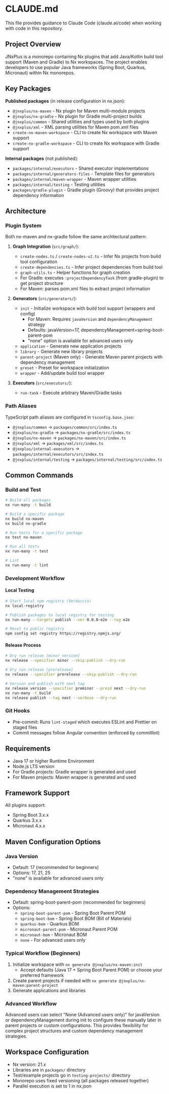 # CLAUDE.md

This file provides guidance to Claude Code (claude.ai/code) when working with code in this repository.

## Project Overview

JNxPlus is a monorepo containing Nx plugins that add Java/Kotlin build tool support (Maven and Gradle) to Nx workspaces. The project enables developers to use popular Java frameworks (Spring Boot, Quarkus, Micronaut) within Nx monorepos.

## Key Packages

**Published packages** (in release configuration in nx.json):

- `@jnxplus/nx-maven` - Nx plugin for Maven multi-module projects
- `@jnxplus/nx-gradle` - Nx plugin for Gradle multi-project builds
- `@jnxplus/common` - Shared utilities and types used by both plugins
- `@jnxplus/xml` - XML parsing utilities for Maven pom.xml files
- `create-nx-maven-workspace` - CLI to create Nx workspace with Maven support
- `create-nx-gradle-workspace` - CLI to create Nx workspace with Gradle support

**Internal packages** (not published):

- `packages/internal/executors` - Shared executor implementations
- `packages/internal/generators-files` - Template files for generators
- `packages/internal/maven-wrapper` - Maven wrapper utilities
- `packages/internal/testing` - Testing utilities
- `packages/gradle-plugin` - Gradle plugin (Groovy) that provides project dependency information

## Architecture

### Plugin System

Both nx-maven and nx-gradle follow the same architectural pattern:

1. **Graph Integration** (`src/graph/`):

   - `create-nodes.ts` / `create-nodes-v2.ts` - Infer Nx projects from build tool configuration
   - `create-dependencies.ts` - Infer project dependencies from build tool
   - `graph-utils.ts` - Helper functions for graph creation
   - For Gradle: executes `:projectDependencyTask` (from gradle-plugin) to get project structure
   - For Maven: parses pom.xml files to extract project information

2. **Generators** (`src/generators/`):

   - `init` - Initialize workspace with build tool support (wrappers and config)
     - For Maven: Requires `javaVersion` and `dependencyManagement` strategy
     - Defaults: javaVersion=17, dependencyManagement=spring-boot-parent-pom
     - "none" option is available for advanced users only
   - `application` - Generate new application projects
   - `library` - Generate new library projects
   - `parent-project` (Maven only) - Generate Maven parent projects with dependency management
   - `preset` - Preset for workspace initialization
   - `wrapper` - Add/update build tool wrapper

3. **Executors** (`src/executors/`):
   - `run-task` - Execute arbitrary Maven/Gradle tasks

### Path Aliases

TypeScript path aliases are configured in `tsconfig.base.json`:

- `@jnxplus/common` → `packages/common/src/index.ts`
- `@jnxplus/nx-gradle` → `packages/nx-gradle/src/index.ts`
- `@jnxplus/nx-maven` → `packages/nx-maven/src/index.ts`
- `@jnxplus/xml` → `packages/xml/src/index.ts`
- `@jnxplus/internal-executors` → `packages/internal/executors/src/index.ts`
- `@jnxplus/internal/testing` → `packages/internal/testing/src/index.ts`

## Common Commands

### Build and Test

```bash
# Build all packages
nx run-many -t build

# Build a specific package
nx build nx-maven
nx build nx-gradle

# Run tests for a specific package
nx test nx-maven

# Run all tests
nx run-many -t test

# Lint
nx run-many -t lint
```

### Development Workflow

#### Local Testing

```bash
# Start local npm registry (Verdaccio)
nx local-registry

# Publish packages to local registry for testing
nx run-many --targets publish --ver 0.0.0-e2e --tag e2e

# Reset to public registry
npm config set registry https://registry.npmjs.org/
```

#### Release Process

```bash
# Dry run release (minor version)
nx release --specifier minor --skip-publish --dry-run

# Dry run release (prerelease)
nx release --specifier prerelease --skip-publish --dry-run

# Version and publish with next tag
nx release version --specifier preminor --preid next --dry-run
nx run-many -t build
nx release publish --tag next --verbose --dry-run
```

### Git Hooks

- Pre-commit: Runs `lint-staged` which executes ESLint and Prettier on staged files
- Commit messages follow Angular convention (enforced by commitlint)

## Requirements

- Java 17 or higher Runtime Environment
- Node.js LTS version
- For Gradle projects: Gradle wrapper is generated and used
- For Maven projects: Maven wrapper is generated and used

## Framework Support

All plugins support:

- Spring Boot 3.x.x
- Quarkus 3.x.x
- Micronaut 4.x.x

## Maven Configuration Options

### Java Version

- Default: 17 (recommended for beginners)
- Options: 17, 21, 25
- "none" is available for advanced users only

### Dependency Management Strategies

- Default: spring-boot-parent-pom (recommended for beginners)
- Options:
  - `spring-boot-parent-pom` - Spring Boot Parent POM
  - `spring-boot-bom` - Spring Boot BOM (Bill of Materials)
  - `quarkus-bom` - Quarkus BOM
  - `micronaut-parent-pom` - Micronaut Parent POM
  - `micronaut-bom` - Micronaut BOM
  - `none` - For advanced users only

### Typical Workflow (Beginners)

1. Initialize workspace with `nx generate @jnxplus/nx-maven:init`
   - Accept defaults (Java 17 + Spring Boot Parent POM) or choose your preferred framework
2. Create parent projects if needed with `nx generate @jnxplus/nx-maven:parent-project`
3. Generate applications and libraries

### Advanced Workflow

Advanced users can select "None (Advanced users only)" for javaVersion or dependencyManagement during init to configure these manually later in parent projects or custom configurations. This provides flexibility for complex project structures and custom dependency management strategies.

## Workspace Configuration

- Nx version: 21.x
- Libraries are in `packages/` directory
- Test/example projects go in `testing-projects/` directory
- Monorepo uses fixed versioning (all packages released together)
- Parallel execution is set to 1 in nx.json
